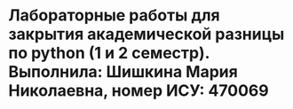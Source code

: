 # Лабораторные работы для закрытия академической разницы по python (1 и 2 семестр).  Выполнила: Шишкина Мария Николаевна, номер ИСУ: 470069
